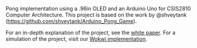Pong implementation using a .96in OLED and an Arduino Uno for CSIS2810 Computer Architecture.
This project is based on the work by @shveytank (https://github.com/shveytank/Arduino_Pong_Game).

For an in-depth explanation of the project, see the [white paper](2810_PongWhitePaper.pdf).
For a simulation of the project, visit our [Wokwi implementation](https://wokwi.com/projects/415194213699900417).
